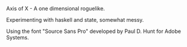Axis of X - A one dimensional roguelike.


Experimenting with haskell and state, somewhat messy.


Using the font "Source Sans Pro" developed by Paul D. Hunt for Adobe Systems. 